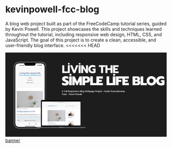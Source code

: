 # kevinpowell-fcc-blog

A blog web project built as part of the FreeCodeCamp tutorial series, guided by Kevin Powell. This project showcases the skills and techniques learned throughout the tutorial, including responsive web design, HTML, CSS, and JavaScript. The goal of this project is to create a clean, accessible, and user-friendly blog interface.
<<<<<<< HEAD

![banner](img/banner.png) [banner](README.md)

